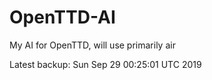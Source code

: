 # OpenTTD-AI
My AI for OpenTTD, will use primarily air

Latest backup: Sun Sep 29 00:25:01 UTC 2019
